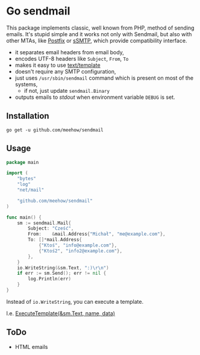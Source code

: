 Go sendmail
===========

This package implements classic, well known from PHP, method of sending emails.
It's stupid simple and it works not only with Sendmail,
but also with other MTAs, like [Postfix](http://www.postfix.org/sendmail.1.html)
or [sSMTP](https://wiki.debian.org/sSMTP), which provide compatibility interface.

* it separates email headers from email body,
* encodes UTF-8 headers like `Subject`, `From`, `To`
* makes it easy to use [text/template](https://golang.org/pkg/text/template)
* doesn't require any SMTP configuration,
* just uses `/usr/sbin/sendmail` command which is present on most of the systems,
  * if not, just update `sendmail.Binary`
* outputs emails to _stdout_ when environment variable `DEBUG` is set.

Installation
------------
```
go get -u github.com/meehow/sendmail
```

Usage
-----
```go
package main

import (
	"bytes"
	"log"
	"net/mail"

	"github.com/meehow/sendmail"
)

func main() {
	sm := sendmail.Mail{
		Subject: "Cześć",
		From:    &mail.Address{"Michał", "me@example.com"},
		To: []*mail.Address{
			{"Ktoś", "info@example.com"},
			{"Ktoś2", "info2@example.com"},
		},
	}
	io.WriteString(&sm.Text, ":)\r\n")
	if err := sm.Send(); err != nil {
		log.Println(err)
	}
}

```


Instead of `io.WriteString`, you can execute a template.

I.e. [ExecuteTemplate(&sm.Text, name, data)](https://golang.org/pkg/text/template/#Template.Execute)


ToDo
----

* HTML emails
